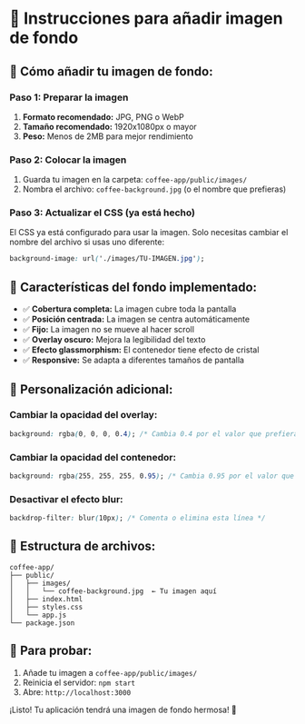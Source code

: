 # 📸 Instrucciones para añadir imagen de fondo

## 🎯 **Cómo añadir tu imagen de fondo:**

### **Paso 1: Preparar la imagen**
1. **Formato recomendado:** JPG, PNG o WebP
2. **Tamaño recomendado:** 1920x1080px o mayor
3. **Peso:** Menos de 2MB para mejor rendimiento

### **Paso 2: Colocar la imagen**
1. Guarda tu imagen en la carpeta: `coffee-app/public/images/`
2. Nombra el archivo: `coffee-background.jpg` (o el nombre que prefieras)

### **Paso 3: Actualizar el CSS (ya está hecho)**
El CSS ya está configurado para usar la imagen. Solo necesitas cambiar el nombre del archivo si usas uno diferente:

```css
background-image: url('./images/TU-IMAGEN.jpg');
```

## 🎨 **Características del fondo implementado:**

- ✅ **Cobertura completa:** La imagen cubre toda la pantalla
- ✅ **Posición centrada:** La imagen se centra automáticamente
- ✅ **Fijo:** La imagen no se mueve al hacer scroll
- ✅ **Overlay oscuro:** Mejora la legibilidad del texto
- ✅ **Efecto glassmorphism:** El contenedor tiene efecto de cristal
- ✅ **Responsive:** Se adapta a diferentes tamaños de pantalla

## 🔧 **Personalización adicional:**

### **Cambiar la opacidad del overlay:**
```css
background: rgba(0, 0, 0, 0.4); /* Cambia 0.4 por el valor que prefieras (0-1) */
```

### **Cambiar la opacidad del contenedor:**
```css
background: rgba(255, 255, 255, 0.95); /* Cambia 0.95 por el valor que prefieras */
```

### **Desactivar el efecto blur:**
```css
backdrop-filter: blur(10px); /* Comenta o elimina esta línea */
```

## 📁 **Estructura de archivos:**
```
coffee-app/
├── public/
│   ├── images/
│   │   └── coffee-background.jpg  ← Tu imagen aquí
│   ├── index.html
│   ├── styles.css
│   └── app.js
└── package.json
```

## 🚀 **Para probar:**
1. Añade tu imagen a `coffee-app/public/images/`
2. Reinicia el servidor: `npm start`
3. Abre: `http://localhost:3000`

¡Listo! Tu aplicación tendrá una imagen de fondo hermosa! 🎉
